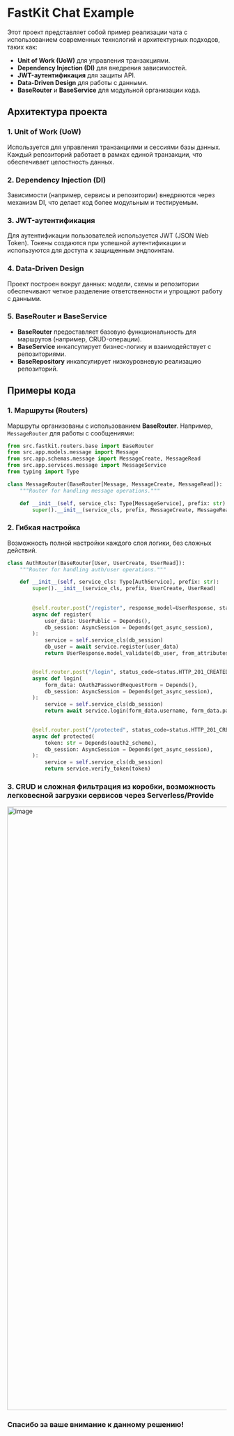# FastKit Chat Example

Этот проект представляет собой пример реализации чата с использованием современных технологий и архитектурных подходов, таких как:

- **Unit of Work (UoW)** для управления транзакциями.
- **Dependency Injection (DI)** для внедрения зависимостей.
- **JWT-аутентификация** для защиты API.
- **Data-Driven Design** для работы с данными.
- **BaseRouter** и **BaseService** для модульной организации кода.

## Архитектура проекта

### 1. Unit of Work (UoW)
Используется для управления транзакциями и сессиями базы данных. Каждый репозиторий работает в рамках единой транзакции, что обеспечивает целостность данных.

### 2. Dependency Injection (DI)
Зависимости (например, сервисы и репозитории) внедряются через механизм DI, что делает код более модульным и тестируемым.

### 3. JWT-аутентификация
Для аутентификации пользователей используется JWT (JSON Web Token). Токены создаются при успешной аутентификации и используются для доступа к защищенным эндпоинтам.

### 4. Data-Driven Design
Проект построен вокруг данных: модели, схемы и репозитории обеспечивают четкое разделение ответственности и упрощают работу с данными.

### 5. BaseRouter и BaseService
- **BaseRouter** предоставляет базовую функциональность для маршрутов (например, CRUD-операции).
- **BaseService** инкапсулирует бизнес-логику и взаимодействует с репозиториями.
- **BaseRepository** инкапсулирует низкоуровневую реализацию репозиторий.

## Примеры кода

### 1. Маршруты (Routers)
Маршруты организованы с использованием **BaseRouter**. Например, `MessageRouter` для работы с сообщениями:

```python
from src.fastkit.routers.base import BaseRouter
from src.app.models.message import Message
from src.app.schemas.message import MessageCreate, MessageRead
from src.app.services.message import MessageService
from typing import Type

class MessageRouter(BaseRouter[Message, MessageCreate, MessageRead]):
    """Router for handling message operations."""

    def __init__(self, service_cls: Type[MessageService], prefix: str):
        super().__init__(service_cls, prefix, MessageCreate, MessageRead)
```
### 2. Гибкая настройка
Возможность полной настройки каждого слоя логики, без сложных действий. 

```python
class AuthRouter(BaseRouter[User, UserCreate, UserRead]):
    """Router for handling auth/user operations."""

    def __init__(self, service_cls: Type[AuthService], prefix: str):
        super().__init__(service_cls, prefix, UserCreate, UserRead)
        
        
        @self.router.post("/register", response_model=UserResponse, status_code=status.HTTP_201_CREATED, tags=["Authorize: Public"]) 
        async def register(
            user_data: UserPublic = Depends(),
            db_session: AsyncSession = Depends(get_async_session),
        ):
            service = self.service_cls(db_session)
            db_user = await service.register(user_data)
            return UserResponse.model_validate(db_user, from_attributes=True)


        @self.router.post("/login", status_code=status.HTTP_201_CREATED, tags=["Authorize: Public"]) 
        async def login(
            form_data: OAuth2PasswordRequestForm = Depends(),
            db_session: AsyncSession = Depends(get_async_session),
        ):
            service = self.service_cls(db_session)
            return await service.login(form_data.username, form_data.password)
        

        @self.router.post("/protected", status_code=status.HTTP_201_CREATED, tags=["Authorize: Public"]) 
        async def protected(
            token: str = Depends(oauth2_scheme),
            db_session: AsyncSession = Depends(get_async_session),
        ):
            service = self.service_cls(db_session)
            return service.verify_token(token)
```
### 3. CRUD и сложная фильтрация из коробки, возможность легковесной загрузки сервисов через Serverless/Provide
<img width="1386" alt="image" src="https://github.com/user-attachments/assets/b8670f65-8fd2-4cda-937f-c5dd6b59d2e8" />

### Cпасибо за ваше внимание к данному решению!


